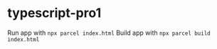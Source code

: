 # typescript-pro1

Run app with `npx parcel index.html`
Build app with `npx parcel build index.html`
